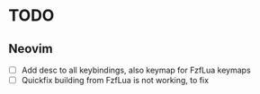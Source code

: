 # TODO

## Neovim

- [  ] Add desc to all keybindings, also keymap for FzfLua keymaps
- [  ] Quickfix building from FzfLua is not working, to fix
